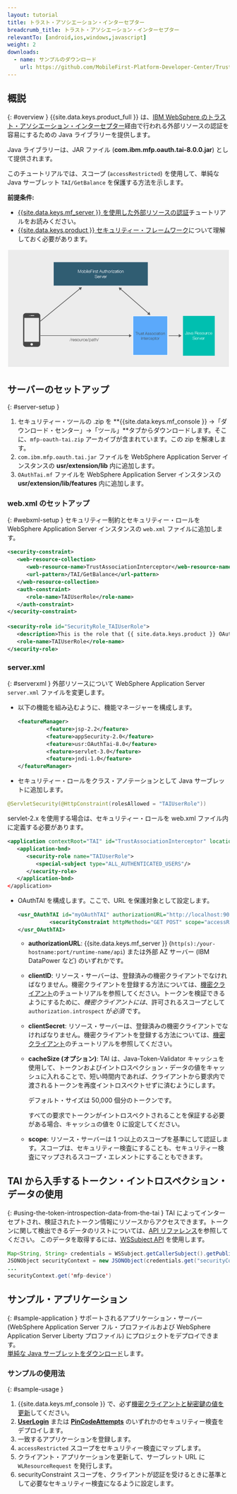 ```yaml
---
layout: tutorial
title: トラスト・アソシエーション・インターセプター
breadcrumb_title: トラスト・アソシエーション・インターセプター
relevantTo: [android,ios,windows,javascript]
weight: 2
downloads:
  - name: サンプルのダウンロード
    url: https://github.com/MobileFirst-Platform-Developer-Center/TrustAssociationInterceptor/tree/release80
---
```

<!-- NLS_CHARSET=UTF-8 -->
## 概説
{: #overview }
{{site.data.keys.product_full }} は、[IBM WebSphere のトラスト・アソシエーション・インターセプター](https://www.ibm.com/support/knowledgecenter/SSHRKX_8.5.0/mp/security/sec_ws_tai.dita)経由で行われる外部リソースの認証を容易にするための Java ライブラリーを提供します。

Java ライブラリーは、JAR ファイル (**com.ibm.mfp.oauth.tai-8.0.0.jar**) として提供されます。

このチュートリアルでは、スコープ (`accessRestricted`) を使用して、単純な Java サーブレット `TAI/GetBalance` を保護する方法を示します。

**前提条件:**

* [{{site.data.keys.mf_server }} を使用した外部リソースの認証](../)チュートリアルをお読みください。
* [{{site.data.keys.product }} セキュリティー・フレームワーク](../../)について理解しておく必要があります。

![フロー](TAI_flow.jpg)

## サーバーのセットアップ
{: #server-setup }
1. セキュリティー・ツールの .zip を **{{site.data.keys.mf_console }} →「ダウンロード・センター」→「ツール」**タブからダウンロードします。そこに、`mfp-oauth-tai.zip` アーカイブが含まれています。この zip を解凍します。
2. `com.ibm.mfp.oauth.tai.jar` ファイルを WebSphere Application Server インスタンスの **usr/extension/lib** 内に追加します。
3. `OAuthTai.mf` ファイルを WebSphere Application Server インスタンスの **usr/extension/lib/features** 内に追加します。

### web.xml のセットアップ
{: #webxml-setup }
セキュリティー制約とセキュリティー・ロールを WebSphere Application Server インスタンスの `web.xml` ファイルに追加します。

```xml
<security-constraint>
   <web-resource-collection>
      <web-resource-name>TrustAssociationInterceptor</web-resource-name>
      <url-pattern>/TAI/GetBalance</url-pattern>
   </web-resource-collection>
   <auth-constraint>
      <role-name>TAIUserRole</role-name>
   </auth-constraint>
</security-constraint>

<security-role id="SecurityRole_TAIUserRole">
   <description>This is the role that {{ site.data.keys.product }} OAuthTAI uses to protect the resource, and it is mandatory to map it to 'All Authenticated in Application' in WebSphere Application Server full profile and to 'ALL_AUTHENTICATED_USERS' in WebSphere Application Server Liberty.</description>
   <role-name>TAIUserRole</role-name>
</security-role>
```

### server.xml
{: #serverxml }
外部リソースについて WebSphere Application Server `server.xml` ファイルを変更します。

* 以下の機能を組み込むように、機能マネージャーを構成します。

  ```xml
  <featureManager>
           <feature>jsp-2.2</feature>
           <feature>appSecurity-2.0</feature>
           <feature>usr:OAuthTai-8.0</feature>
           <feature>servlet-3.0</feature>
           <feature>jndi-1.0</feature>
  </featureManager>
  ```

* セキュリティー・ロールをクラス・アノテーションとして Java サーブレットに追加します。

```java
@ServletSecurity(@HttpConstraint(rolesAllowed = "TAIUserRole"))
```

servlet-2.x を使用する場合は、セキュリティー・ロールを web.xml ファイル内に定義する必要があります。

```xml
<application contextRoot="TAI" id="TrustAssociationInterceptor" location="TAI.war" name="TrustAssociationInterceptor"/>
   <application-bnd>
      <security-role name="TAIUserRole">
         <special-subject type="ALL_AUTHENTICATED_USERS"/>
      </security-role>
   </application-bnd>
</application>
```

* OAuthTAI を構成します。ここで、URL を保護対象として設定します。

  ```xml
  <usr_OAuthTAI id="myOAuthTAI" authorizationURL="http://localhost:9080/mfp/api" clientId="ExternalResourceId" clientSecret="ExternalResourcePass" cacheSize="500">
            <securityConstraint httpMethods="GET POST" scope="accessRestricted" securedURLs="/GetBalance"></securityConstraint>
  </usr_OAuthTAI>
  ```
    - **authorizationURL**: {{site.data.keys.mf_server }} (`http(s):/your-hostname:port/runtime-name/api`) または外部 AZ サーバー (IBM DataPower など) のいずれかです。

    - **clientID**: リソース・サーバーは、登録済みの機密クライアントでなければなりません。機密クライアントを登録する方法については、[機密クライアント](../../confidential-clients/)のチュートリアルを参照してください。トークンを検証できるようにするために、*機密クライアントには*、許可されるスコープとして `authorization.introspect` が*必須* です。

    - **clientSecret**: リソース・サーバーは、登録済みの機密クライアントでなければなりません。機密クライアントを登録する方法については、[機密クライアント](../../confidential-clients/)のチュートリアルを参照してください。
    - **cacheSize (オプション)**: TAI は、Java-Token-Validator キャッシュを使用して、トークンおよびイントロスペクション・データの値をキャッシュに入れることで、短い時間内であれば、クライアントから要求内で渡されるトークンを再度イントロスペクトせずに済むようにします。

        デフォルト・サイズは 50,000 個分のトークンです。  

        すべての要求でトークンがイントロスペクトされることを保証する必要がある場合、キャッシュの値を 0 に設定してください。  

    - **scope**: リソース・サーバーは 1 つ以上のスコープを基準にして認証します。スコープは、セキュリティー検査にすることも、セキュリティー検査にマップされるスコープ・エレメントにすることもできます。

## TAI から入手するトークン・イントロスペクション・データの使用
{: #using-the-token-introspection-data-from-the-tai }
TAI によってインターセプトされ、検証されたトークン情報にリソースからアクセスできます。トークンに関して検出できるデータのリストについては、[API リファレンス](../../../api/java-token-validator)を参照してください。
このデータを取得するには、[WSSubject API](http://www.ibm.com/support/knowledgecenter/SSEQTP_8.5.5/com.ibm.websphere.wlp.doc/ae/rwlp_sec_apis.html) を使用します。

```java
Map<String, String> credentials = WSSubject.getCallerSubject().getPublicCredentials(Hashtable.class).iterator().next();
JSONObject securityContext = new JSONObject(credentials.get("securityContext"));
...
securityContext.get('mfp-device')
```

## サンプル・アプリケーション
{: #sample-application }
サポートされるアプリケーション・サーバー (WebSphere Application Server フル・プロファイルおよび WebSphere Application Server Liberty プロファイル) にプロジェクトをデプロイできます。  
[単純な Java サーブレットをダウンロード](https://github.com/MobileFirst-Platform-Developer-Center/TrustAssociationInterceptor/tree/release80)します。

### サンプルの使用法
{: #sample-usage }
1. {{site.data.keys.mf_console }} で、必ず[機密クライアントと秘密鍵の値を更新](../#confidential-client)してください。
2. **[UserLogin](../../user-authentication/security-check/)** または **[PinCodeAttempts](../../credentials-validation/security-check/)** のいずれかのセキュリティー検査をデプロイします。
3. 一致するアプリケーションを登録します。
4. `accessRestricted` スコープをセキュリティー検査にマップします。
5. クライアント・アプリケーションを更新して、サーブレット URL に `WLResourceRequest` を発行します。
6. securityConstraint スコープを、クライアントが認証を受けるときに基準として必要なセキュリティー検査になるように設定します。
